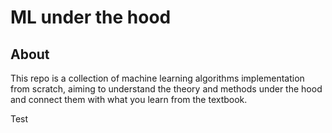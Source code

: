# ML under the hood

## About
This repo is a collection of machine learning algorithms implementation from scratch, 
aiming to understand the theory and methods under the hood and connect them with what
you learn from the textbook.

Test
